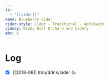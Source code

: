 ```yaml
---
is:
  - "[[cider]]"
name: Blueberry Cider
cider-style: Cider - Traditional - Apfelwein
cidery: Windy Hill Orchard and Cidery
abv: 6
---
```


# Log
- [x] [[2018-08]] #do/drink/cider 👍
